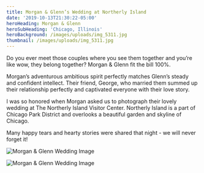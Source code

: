 ```yaml
---
title: Morgan & Glenn’s Wedding at Northerly Island
date: '2019-10-13T21:30:22-05:00'
heroHeading: Morgan & Glenn
heroSubHeading: 'Chicago, Illinois'
heroBackground: /images/uploads/img_5311.jpg
thumbnail: /images/uploads/img_5311.jpg
---
```

Do you ever meet those couples where you see them together and you’re like wow, they belong together? Morgan & Glenn fit the bill 100%. 

Morgan’s adventurous ambitious spirit perfectly matches Glenn’s steady and confident intellect. Their friend, George, who married them summed up their relationship perfectly and captivated everyone with their love story. 

I was so honored when Morgan asked us to photograph their lovely wedding at The Northerly Island Visitor Center. Northerly Island is a part of Chicago Park District and overlooks a beautiful garden and skyline of Chicago. 

Many happy tears and hearty stories were shared that night - we will never forget it!

![Morgan & Glenn Wedding Image](/images/uploads/img_5288.jpg)

![Morgan & Glenn Wedding Image](/images/uploads/img_5396.jpg)
